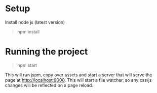 # Setup

Install node js (latest version)

> npm install

# Running the project

> npm start

This will run jspm, copy over assets and start a server that will serve the page at [http://localhost:9000](http://localhost:9000). This will start a file watcher, so any css/js changes will be reflected on a page reload.


